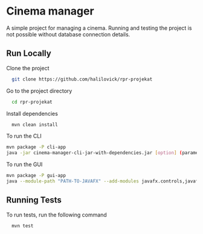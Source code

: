 
# Cinema manager

A simple project for managing a cinema.
Running and testing the project is not possible without database connection details.


## Run Locally

Clone the project

```bash
  git clone https://github.com/halilovick/rpr-projekat
```

Go to the project directory

```bash
  cd rpr-projekat
```

Install dependencies

```bash
  mvn clean install
```

To run the CLI

```bash
mvn package -P cli-app 
java -jar cinema-manager-cli-jar-with-dependencies.jar [option] (parameters)
```

To run the GUI

```bash
mvn package -P gui-app
java --module-path "PATH-TO-JAVAFX" --add-modules javafx.controls,javafx.fxml -jar cinema-manager-gui-jar-with-dependencies.jar 
```


## Running Tests

To run tests, run the following command

```bash
  mvn test
```

